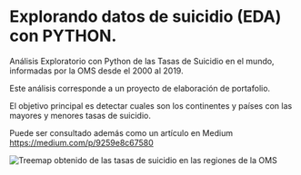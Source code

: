 # Explorando datos de suicidio (EDA) con PYTHON.
Análisis Exploratorio con Python de las Tasas de Suicidio en el mundo, informadas por la OMS desde el 2000 al 2019.

Este análisis corresponde a un proyecto de elaboración de portafolio.

El objetivo principal es detectar cuales son los continentes y países con las mayores y menores tasas de suicidio.

Puede ser consultado además como un artículo en Medium https://medium.com/p/9259e8c67580


![Treemap obtenido de las tasas de suicidio en las regiones de la OMS](https://github.com/MiguelOyarzo/PROYECTO-PORTAFOLIO/blob/main/Imagenes/TREEMAP.PNG)
